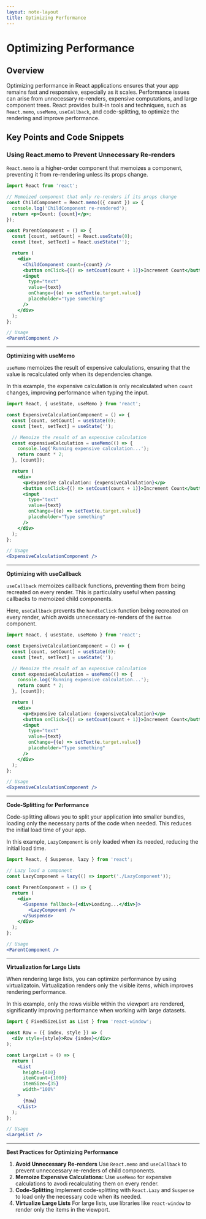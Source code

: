 ```yaml
---
layout: note-layout  
title: Optimizing Performance  
---
```


# Optimizing Performance

## Overview
Optimizing performance in React applications ensures that your app remains fast and responsive, especially as it scales. Performance issues can arise from unnecessary re-renders, expensive computations, and large component trees. React provides built-in tools and techniques, such as `React.memo`, `useMemo`, `useCallback`, and code-splitting, to optimize the rendering and improve performance.

## Key Points and Code Snippets

### **Using React.memo to Prevent Unnecessary Re-renders**
`React.memo` is a higher-order component that memoizes a component, preventing it from re-rendering unless its props change.

```jsx
import React from 'react';

// Memoized component that only re-renders if its props change
const ChildComponent = React.memo(({ count }) => {
  console.log('ChildComponent re-rendered');
  return <p>Count: {count}</p>;
});

const ParentComponent = () => {
  const [count, setCount] = React.useState(0);
  const [text, setText] = React.useState('');

  return (
    <div>
      <ChildComponent count={count} />
      <button onClick={() => setCount(count + 1)}>Increment Count</button>
      <input
        type="text"
        value={text}
        onChange={(e) => setText(e.target.value)}
        placeholder="Type something"
      />
    </div>
  );
};

// Usage
<ParentComponent />
```

---

**Optimizing with useMemo**

`useMemo` memoizes the result of expensive calculations, ensuring that the value is recalculated only when its dependencies change.

In this example, the expensive calculation is only recalculated when `count` changes, improving performance when typing the input.

```jsx
import React, { useState, useMemo } from 'react';

const ExpensiveCalculationComponent = () => {
  const [count, setCount] = useState(0);
  const [text, setText] = useState('');

  // Memoize the result of an expensive calculation
  const expensiveCalculation = useMemo(() => {
    console.log('Running expensive calculation...');
    return count * 2;
  }, [count]);

  return (
    <div>
      <p>Expensive Calculation: {expensiveCalculation}</p>
      <button onClick={() => setCount(count + 1)}>Increment Count</button>
      <input
        type="text"
        value={text}
        onChange={(e) => setText(e.target.value)}
        placeholder="Type something"
      />
    </div>
  );
};

// Usage
<ExpensiveCalculationComponent />
```

---

**Optimizing with useCallback**

`useCallback` memoizes callback functions, preventing them from being recreated on every render. This is particulalry useful when passing callbacks to memoized child components.

Here, `useCallback` prevents the `handleClick` function being recreated on every render, which avoids unnecessary re-renders of the `Button` component.

```jsx
import React, { useState, useMemo } from 'react';

const ExpensiveCalculationComponent = () => {
  const [count, setCount] = useState(0);
  const [text, setText] = useState('');

  // Memoize the result of an expensive calculation
  const expensiveCalculation = useMemo(() => {
    console.log('Running expensive calculation...');
    return count * 2;
  }, [count]);

  return (
    <div>
      <p>Expensive Calculation: {expensiveCalculation}</p>
      <button onClick={() => setCount(count + 1)}>Increment Count</button>
      <input
        type="text"
        value={text}
        onChange={(e) => setText(e.target.value)}
        placeholder="Type something"
      />
    </div>
  );
};

// Usage
<ExpensiveCalculationComponent />
```

---

**Code-Splitting for Performance**

Code-splitting allows you to split your application into smaller bundles, loading only the necessary parts of the code when needed. This reduces the initial load time of your app.

In this example, `LazyComponent` is only loaded when its needed, reducing the initial load time.

```jsx
import React, { Suspense, lazy } from 'react';

// Lazy load a component
const LazyComponent = lazy(() => import('./LazyComponent'));

const ParentComponent = () => {
  return (
    <div>
      <Suspense fallback={<div>Loading...</div>}>
        <LazyComponent />
      </Suspense>
    </div>
  );
};

// Usage
<ParentComponent />
```

---

**Virtualization for Large Lists**

When rendering large lists, you can optimize performance by using virtualizatoin. Virtualization renders only the visible items, which improves rendering performance.

In this example, only the rows visible within the viewport are rendered, significantly improving performance when working with large datasets.

```jsx
import { FixedSizeList as List } from 'react-window';

const Row = ({ index, style }) => (
  <div style={style}>Row {index}</div>
);

const LargeList = () => {
  return (
    <List
      height={400}
      itemCount={1000}
      itemSize={35}
      width="100%"
    >
      {Row}
    </List>
  );
};

// Usage
<LargeList />
```
---

**Best Practices for Optimizing Performance**

1. **Avoid Unnecessary Re-renders** Use `React.memo` and `useCallback` to prevent unneccessary re-renders of child components.
2. **Memoize Expensive Calculations:** Use `useMemo` for expensive calculations to avodi recalculating them on every render.
3. **Code-Splitting** Implement code-splitting with `React.Lazy` and `Suspense` to load only the necessary code when its needed.
4. **Virtualize Large Lists** For large lists, use libraries like `react-window` to render only the items in the viewport.

